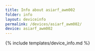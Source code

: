```yaml
---
title: Info about asiarf_awm002
folder: info
layout: deviceinfo
permalink: /devices/asiarf_awm002/
device: asiarf_awm002
---
```

{% include templates/device_info.md %}
